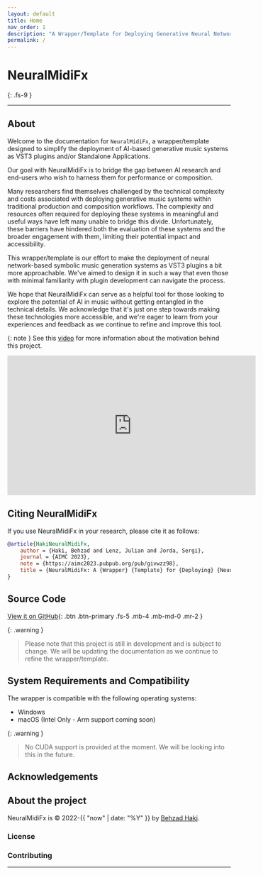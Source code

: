 ```yaml
---
layout: default
title: Home
nav_order: 1
description: "A Wrapper/Template for Deploying Generative Neural Network Models of Symbolic Music As VST Plugins"
permalink: /
---
```


# NeuralMidiFx
{: .fs-9 }

---
## About
Welcome to the documentation for `NeuralMidiFx`, a wrapper/template designed to simplify the deployment of AI-based generative music systems as VST3 plugins and/or Standalone Applications. 

Our goal with NeuralMidiFx is to bridge the gap between AI research and end-users who wish to harness them for performance or composition.

Many researchers find themselves challenged by the technical complexity and costs associated with deploying generative music systems within traditional production and composition workflows. 
The complexity and resources often required for deploying these systems in meaningful and useful ways have left many unable to bridge this divide. 
Unfortunately, these barriers have hindered both the evaluation of these systems and the broader engagement with them, limiting their potential impact and accessibility.

This wrapper/template is our effort to make the deployment of neural network-based symbolic music generation systems as VST3 plugins a bit more approachable. 
We've aimed to design it in such a way that even those with minimal familiarity with plugin development can navigate the process.

We hope that NeuralMidiFx can serve as a helpful tool for those looking to explore the potential of AI in music without getting entangled in the technical details.
We acknowledge that it's just one step towards making these technologies more accessible, and we're eager to learn from your experiences and feedback as we continue to refine and improve this tool. 

{: note }
See this [video](https://www.youtube.com/watch?v=xcq-VWo0Y6U) for more information about the motivation behind this project.

<iframe width="560" height="315" src="https://www.youtube.com/embed/xcq-VWo0Y6U" title="YouTube video player" frameborder="0" allow="accelerometer; autoplay; clipboard-write; encrypted-media; gyroscope; picture-in-picture; web-share" allowfullscreen></iframe>

## Citing NeuralMidiFx

If you use NeuralMidiFx in your research, please cite it as follows:

```bibtex
@article{HakiNeuralMidiFx,
	author = {Haki, Behzad and Lenz, Julian and Jorda, Sergi},
	journal = {AIMC 2023},
	note = {https://aimc2023.pubpub.org/pub/givwzz98},
	title = {NeuralMidiFx: A {Wrapper} {Template} for {Deploying} {Neural} {Networks} as {VST3} {Plugins}},
}
```

## Source Code

[View it on GitHub][repo]{: .btn .btn-primary .fs-5 .mb-4 .mb-md-0 .mr-2 }

{: .warning }
> Please note that this project is still in development and is subject to change. We will be updating the documentation as we continue to refine the wrapper/template.


## System Requirements and Compatibility
The wrapper is compatible with the following operating systems:

- Windows 
- macOS (Intel Only - Arm support coming soon)

{: .warning }
>No CUDA support is provided at the moment. We will be looking into this in the future.


## Acknowledgements


## About the project

NeuralMidiFx is &copy; 2022-{{ "now" | date: "%Y" }} by [Behzad Haki](http://behzadhaki.com).

### License

### Contributing

----

[repo]: https://github.com/behzadhaki/NeuralMidiFXPlugin
